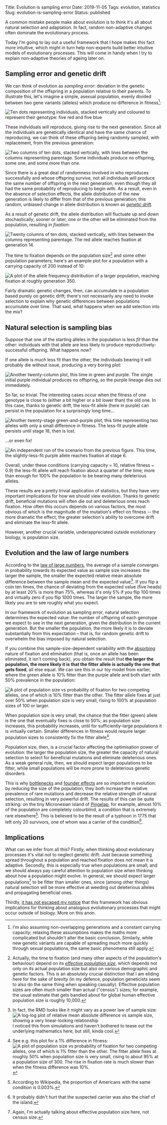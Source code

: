 Title: Evolution is sampling error
Date: 2019-11-05
Tags: evolution, statistics
Slug: evolution-is-sampling-error
Status: published

A common mistake people make about evolution is to think it's all about natural selection and adaptation. In fact, random non-adaptive changes often dominate the evolutionary process.

Today I'm going to lay out a useful framework that I hope makes this fact more intuitive, which might in turn help non-experts build better intuitive models of evolutionary processes. This will come in handy when I try to explain non-adaptive theories of ageing later on.

## Sampling error and genetic drift

We can think of evolution as *sampling error*: deviation in the genetic composition of the offspring in a population relative to their parents. To illustrate this, let's imagine a simple, asexual population, evenly divided between two gene variants (alleles) which produce no difference in fitness[^assumptions]:

[^assumptions]: I'm also assuming non-overlapping generations and a constant carrying capacity; relaxing these assumptions makes the maths more complicated but shouldn't alter the basic conclusion. Similarly, while new genetic variants are capable of spreading much more quickly through sexual populations, the same basic phenomena still apply.

![Ten dots representing individuals, stacked vertically and coloured to represent their genotype: five red and five blue]({static}/images/coalescent-0.png)

These individuals will reproduce, giving rise to the next generation. Since all the individuals are genetically identical and have the same chance of reproducing, we can think of these offspring being randomly sampled, with replacement, from the previous generation:

![Two columns of ten dots, stacked vertically, with lines between the columns representing parentage. Some individuals produce no offspring, some one, and some more than one.]({static}/images/coalescent-1-keep.png)

Since there is a great deal of randomness involved in who reproduces successfully and whose offspring survive, not all individuals will produce the same number of offspring in the next generation, even though they all had the same probability of reproducing to begin with. As a result, even in the absence of selection effects, the allele distribution of the new generation is likely to differ from that of the previous generation; this random, unbiased change in allele distribution is known as *[genetic drift][]*.

[genetic drift]: https://en.wikipedia.org/wiki/Genetic_drift

As a result of genetic drift, the allele distribution will fluctuate up and down stochastically; sooner or later, one or the other will be eliminated from the population, resulting in *fixation*:

![Twenty columns of ten dots, stacked vertically, with lines between the columns representing parentage. The red allele reaches fixation at generation 14.]({static}/images/coalescent-mid-keep.png)

The time to fixation depends on the population size[^effpop] and some other population parameters; here's an example plot for a population with a carrying capacity of 200 instead of 10:

[^effpop]: Actually, the time to fixation (and many other aspects of the population's behaviour) depend on its *[effective population size][]*, which depends not only on its actual population size but also on various demographic and genetic factors. This is an absolutely crucial distinction that I am eliding here for the sake of brevity (in my defence, population geneticists seem to also do the same thing when speaking casually). Effective population sizes are often much smaller than actual ("census") sizes; for example, the usual estimate that gets bandied about for global human effective population size is roughly 10,000.

[effective population size]: https://en.wikipedia.org/wiki/Effective_population_size

![A plot of the allele frequency distribution of a larger population, reaching fixation at roughly generation 350.]({static}/images/coalescent-200-neutral-keep.png)

Fairly dramatic genetic changes, then, can accumulate in a population based purely on genetic drift; there's not necessarily any need to invoke selection to explain why genetic differences between populations accumulate over time. That said, what happens when we add selection into the mix?

## Natural selection is sampling bias

Suppose that one of the starting alleles in the population is less *fit* than the other: individuals with that allele are less likely to produce reproductively-successful offspring. What happens now?

If one allele is *much* less fit than the other, the individuals bearing it will probably die without issue, producing a very boring plot:

![Another twenty-column plot, this time in green and purple. The single initial purple individual produces no offspring, so the purple lineage dies out immediately.]({static}/images/coalescent-vdel.png)

So far, so trivial. The interesting cases occur when the fitness of one genotype is close to (either a bit higher or a bit lower than) the old one. In this case, thanks to genetic drift, the less-fit allele (here in purple) can persist in the population for a surprisingly long time...

![Another twenty-stage green-and-purple plot, this time representing two alleles with only a small difference in fitness. The less-fit purple allele persists until stage 18, then is lost.]({static}/images/coalescent-sdel-persist.png)

...or even fix!

![An independent run of the scenario from the previous figure. This time, the slightly-less-fit purple allele reaches fixation at stage 6.]({static}/images/coalescent-sdel-fixed.png)

Overall, under these conditions (carrying capacity = 10, relative fitness ~ 0.9) the less-fit allele will reach fixation about a quarter of the time; more than enough for 100% the population to be bearing many deleterious alleles.

These results are a pretty trivial application of statistics, but they have very important implications for how we should view evolution. Thanks to genetic drift, beneficial mutations will often die out and deleterious ones reach fixation. *How* often this occurs depends on various factors, the most obvious of which is the magnitude of the mutation's effect on fitness -- the more dramatic the effect, the greater selection's ability to overcome drift and eliminate the less-fit allele.

However, another crucial variable, underappreciated outside evolutionary biology, is population size.

## Evolution and the law of large numbers

According to the [law of large numbers][large], the average of a sample converges in probability towards its expected value as sample size increases: the larger the sample, the smaller the expected relative mean absolute difference between the sample mean and the expected value[^rad]. If you flip a coin ten times, the chance of deviating from the expected value (five heads) by at least 20% is more than 75%, whereas it's only 5% if you flip 100 times and virtually zero if you flip 1000 times. The larger the sample, the more likely you are to see roughly what you expect.

[large]: https://en.wikipedia.org/wiki/Law_of_large_numbers
[absorbing]: https://en.wikipedia.org/wiki/Markov_chain#Absorbing_states

[^rad]: In fact, the RMD looks like it might vary as a power law of sample size:
![A log-log plot of relative mean absolute difference vs sample size, showing a very linear-looking relationship]({static}/images/rmd-log-log.png)
I noticed this from simulations and haven't bothered to tease out the underlying mathematics here, but still, kinda cool.

In our framework of evolution as sampling error, natural selection determines the expected value: the number of offspring of each genotype we expect to see in the next generation, given the distribution in the current generation. But the smaller the population, the more likely it is to deviate substantially from this expectation – that is, for random genetic drift to overwhelm the bias imposed by natural selection. 

If you combine this sample-size-dependent variability with the [absorbing][] nature of fixation and elimination (that is, once an allele has been eliminated, it isn't coming back), you obtain the result that **the larger the population, the more likely it is that the fitter allele is actually the one that gets fixed**, all else equal. We can see this in our toy model from earlier, where the green allele is 10% fitter than the purple allele and both start with 50% prevalence in the population:

![A plot of population size vs probability of fixation for two competing alleles, one of which is 10% fitter than the other. The fitter allele fixes at just over 50% when population size is very small, rising to 100% at population sizes of 100 or larger.]({static}/images/coalescent-fix-even.png)

When population size is very small, the chance that the fitter (green) allele is the one that eventually fixes is close to 50%; as population size increases, this probability increases, until for sufficiently-large populations it is virtually certain. Smaller differences in fitness would require larger population sizes to consistently fix the fitter allele[^1percent].

[^1percent]: See e.g. this plot for a 1% difference in fitness:
![A plot of population size vs probability of fixation for two competing alleles, one of which is 1% fitter than the other. The fitter allele fixes at roughly 50% when population size is very small, rising to about 95% at a population size of 300. The rise in fixation rate is much slower than when the fitness difference was 10%.]({static}/images/coalescent-fix-even-1percent.png)

Population size, then, is a crucial factor affecting the optimisation power of evolution: the larger the population size, the greater the capacity of natural selection to select for beneficial mutations and eliminate deleterious ones. As a weak general rule, then, we should expect larger populations to be fitter, while small populations will be more prone to deleterious genetic disorders.

This is why [bottlenecks][bottleneck] and [founder effects][founder] are so important in evolution: by reducing the size of the population, they both increase the relative prevalence of rare mutations and decrease the relative strength of natural selection, resulting in very powerful drift. The results of this can be quite striking: on the tiny Micronesian island of [Pingelap][pingelap], for example, almost 10% of the population are completely colourblind, a condition that is extremely rare elsewhere[^rare]. This is believed to be the result of a typhoon in 1775 that left only 20 survivors, one of whom was a carrier of the condition[^carrier].

[^rare]: According to Wikipedia, the proportion of Americans with the same condition is 0.003%.
[^carrier]: It probably didn't hurt that the suspected carrier was also the chief of the island.

[pingelap]: https://en.wikipedia.org/wiki/Pingelap#Total_color_blindness
[bottleneck]: https://en.wikipedia.org/wiki/Population_bottleneck
[founder]: https://en.wikipedia.org/wiki/Founder_effect


## Implications

What can we infer from all this? Firstly, when thinking about evolutionary processes it's vital not to neglect genetic drift. Just because something spread throughout a population and reached fixation does *not* mean it is adaptive. Secondly, this is especially true when populations are small, and we should always pay careful attention to population size when thinking about how a population might evolve. In general, we should expect larger populations[^effpop2] to be fitter than smaller ones, since (among other things) natural selection will be more effective at weeding out deleterious alleles and propagating beneficial ones.

Thirdly, [it has not escaped my notice][notice] that this framework has obvious implications for thinking about analogous evolutionary processes that might occur outside of biology. More on this anon.

[^effpop2]: Again, I'm actually talking about effective population size here, not census size.

[notice]: http://www.lablit.com/article/11
